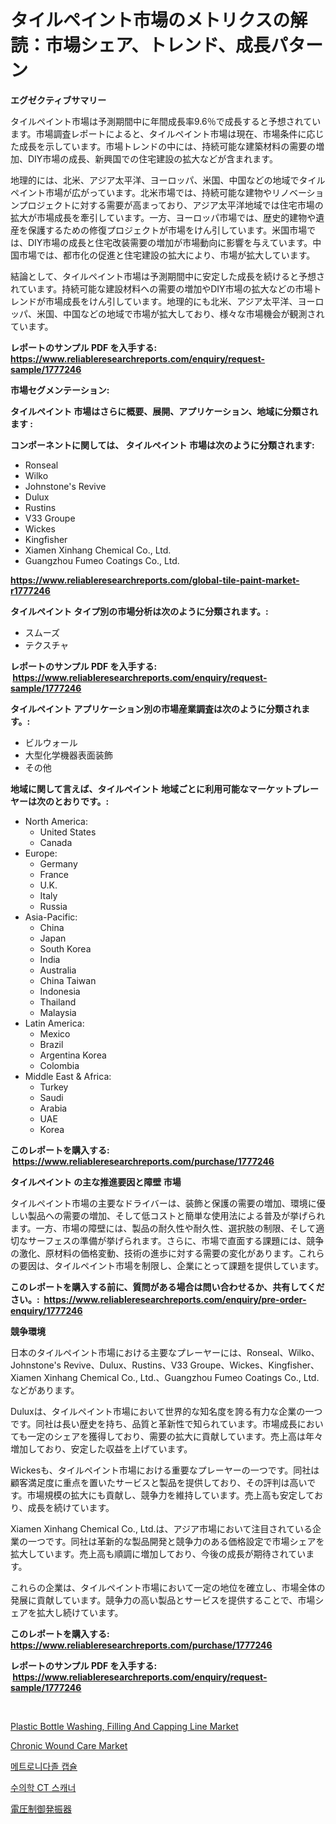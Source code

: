 <p><h1>タイルペイント市場のメトリクスの解読：市場シェア、トレンド、成長パターン</h1></p><p><strong>エグゼクティブサマリー</strong></p>
<p><p>タイルペイント市場は予測期間中に年間成長率9.6％で成長すると予想されています。市場調査レポートによると、タイルペイント市場は現在、市場条件に応じた成長を示しています。市場トレンドの中には、持続可能な建築材料の需要の増加、DIY市場の成長、新興国での住宅建設の拡大などが含まれます。</p><p>地理的には、北米、アジア太平洋、ヨーロッパ、米国、中国などの地域でタイルペイント市場が広がっています。北米市場では、持続可能な建物やリノベーションプロジェクトに対する需要が高まっており、アジア太平洋地域では住宅市場の拡大が市場成長を牽引しています。一方、ヨーロッパ市場では、歴史的建物や遺産を保護するための修復プロジェクトが市場をけん引しています。米国市場では、DIY市場の成長と住宅改装需要の増加が市場動向に影響を与えています。中国市場では、都市化の促進と住宅建設の拡大により、市場が拡大しています。</p><p>結論として、タイルペイント市場は予測期間中に安定した成長を続けると予想されています。持続可能な建設材料への需要の増加やDIY市場の拡大などの市場トレンドが市場成長をけん引しています。地理的にも北米、アジア太平洋、ヨーロッパ、米国、中国などの地域で市場が拡大しており、様々な市場機会が観測されています。</p></p>
<p><strong>レポートのサンプル PDF を入手する: <a href="https://www.reliableresearchreports.com/enquiry/request-sample/1777246">https://www.reliableresearchreports.com/enquiry/request-sample/1777246</a></strong></p>
<p><strong>市場セグメンテーション:</strong></p>
<p><strong> タイルペイント 市場はさらに概要、展開、アプリケーション、地域に分類されます :</strong></p>
<p><strong>コンポーネントに関しては、 タイルペイント 市場は次のように分類されます: &nbsp;</strong></p>
<p><ul><li>Ronseal</li><li>Wilko</li><li>Johnstone's Revive</li><li>Dulux</li><li>Rustins</li><li>V33 Groupe</li><li>Wickes</li><li>Kingfisher</li><li>Xiamen Xinhang Chemical Co., Ltd.</li><li>Guangzhou Fumeo Coatings Co., Ltd.</li></ul></p>
<p><strong><a href="https://www.reliableresearchreports.com/global-tile-paint-market-r1777246">https://www.reliableresearchreports.com/global-tile-paint-market-r1777246</a></strong></p>
<p><strong> タイルペイント タイプ別の市場分析は次のように分類されます。:</strong></p>
<p><ul><li>スムーズ</li><li>テクスチャ</li></ul></p>
<p><strong>レポートのサンプル PDF を入手する: &nbsp;<a href="https://www.reliableresearchreports.com/enquiry/request-sample/1777246">https://www.reliableresearchreports.com/enquiry/request-sample/1777246</a></strong></p>
<p><strong> タイルペイント アプリケーション別の市場産業調査は次のように分類されます。:</strong></p>
<p><ul><li>ビルウォール</li><li>大型化学機器表面装飾</li><li>その他</li></ul></p>
<p><strong>地域に関して言えば、タイルペイント 地域ごとに利用可能なマーケットプレーヤーは次のとおりです。:</strong></p>
<p><ul>
    <li>
        North America:
        <ul>
            <li>United States</li>
            <li>Canada</li>
        </ul>
    </li>
    <li>
        Europe:
        <ul>
            <li>Germany</li>
            <li>France</li>
            <li>U.K.</li>
            <li>Italy</li>
            <li>Russia</li>
        </ul>
    </li>
    <li>
        Asia-Pacific:
        <ul>
            <li>China</li>
            <li>Japan</li>
            <li>South Korea</li>
            <li>India</li>
            <li>Australia</li>
            <li>China Taiwan</li>
            <li>Indonesia</li>
            <li>Thailand</li>
            <li>Malaysia</li>
        </ul>
    </li>
    <li>
        Latin America:
        <ul>
            <li>Mexico</li>
            <li>Brazil</li>
            <li>Argentina Korea</li>
            <li>Colombia</li>
        </ul>
    </li>
    <li>
        Middle East & Africa:
        <ul>
            <li>Turkey</li>
            <li>Saudi</li>
            <li>Arabia</li>
            <li>UAE</li>
            <li>Korea</li>
        </ul>
    </li>
    </ul></p>
<p><strong>このレポートを購入する: &nbsp;<a href="https://www.reliableresearchreports.com/purchase/1777246">https://www.reliableresearchreports.com/purchase/1777246</a></strong></p>
<p><strong>タイルペイント の主な推進要因と障壁 市場</strong></p>
<p><p>タイルペイント市場の主要なドライバーは、装飾と保護の需要の増加、環境に優しい製品への需要の増加、そして低コストと簡単な使用法による普及が挙げられます。一方、市場の障壁には、製品の耐久性や耐久性、選択肢の制限、そして適切なサーフェスの準備が挙げられます。さらに、市場で直面する課題には、競争の激化、原材料の価格変動、技術の進歩に対する需要の変化があります。これらの要因は、タイルペイント市場を制限し、企業にとって課題を提供しています。</p></p>
<p><strong>このレポートを購入する前に、質問がある場合は問い合わせるか、共有してください。:&nbsp; <a href="https://www.reliableresearchreports.com/enquiry/pre-order-enquiry/1777246">https://www.reliableresearchreports.com/enquiry/pre-order-enquiry/1777246</a></strong></p>
<p><strong>競争環境</strong></p>
<p><p>日本のタイルペイント市場における主要なプレーヤーには、Ronseal、Wilko、Johnstone's Revive、Dulux、Rustins、V33 Groupe、Wickes、Kingfisher、Xiamen Xinhang Chemical Co., Ltd.、Guangzhou Fumeo Coatings Co., Ltd.などがあります。</p><p>Duluxは、タイルペイント市場において世界的な知名度を誇る有力な企業の一つです。同社は長い歴史を持ち、品質と革新性で知られています。市場成長においても一定のシェアを獲得しており、需要の拡大に貢献しています。売上高は年々増加しており、安定した収益を上げています。</p><p>Wickesも、タイルペイント市場における重要なプレーヤーの一つです。同社は顧客満足度に重点を置いたサービスと製品を提供しており、その評判は高いです。市場規模の拡大にも貢献し、競争力を維持しています。売上高も安定しており、成長を続けています。</p><p>Xiamen Xinhang Chemical Co., Ltd.は、アジア市場において注目されている企業の一つです。同社は革新的な製品開発と競争力のある価格設定で市場シェアを拡大しています。売上高も順調に増加しており、今後の成長が期待されています。</p><p>これらの企業は、タイルペイント市場において一定の地位を確立し、市場全体の発展に貢献しています。競争力の高い製品とサービスを提供することで、市場シェアを拡大し続けています。</p></p>
<p><strong>このレポートを購入する: &nbsp; <a href="https://www.reliableresearchreports.com/purchase/1777246">https://www.reliableresearchreports.com/purchase/1777246</a></strong></p>
<p><strong>レポートのサンプル PDF を入手する: &nbsp;<a href="https://www.reliableresearchreports.com/enquiry/request-sample/1777246">https://www.reliableresearchreports.com/enquiry/request-sample/1777246</a></strong><strong></strong></p>
<p>&nbsp;</p>
<p><p><a href="https://www.linkedin.com/pulse/plastic-bottle-washing-filling-capping-line-market-furnish-echce?trackingId=pjqCvhQMA01W2bVd3hHu4w%3D%3D">Plastic Bottle Washing, Filling And Capping Line Market</a></p><p><a href="https://github.com/kufem1/Market-Research-Report-List-2/blob/main/chronic-wound-care-market.md">Chronic Wound Care Market</a></p><p><a href="https://medium.com/@dellkoepp03/%EB%A9%94%ED%8A%B8%EB%A1%9C%EB%8B%88%EB%8B%A4%EC%A1%B8-%EC%BA%A1%EC%8A%90-%EC%8B%9C%EC%9E%A5-%EB%B6%84%EC%84%9D-%EA%B7%B8-cagr-%EC%8B%9C%EC%9E%A5-%EC%84%B8%EB%B6%84%ED%99%94-%EB%B0%8F-%EC%A0%84-%EC%84%B8%EA%B3%84-%EC%82%B0%EC%97%85-%EA%B0%9C%EC%9A%94-ae4a1cbe8551">메트로니다졸 캡슐</a></p><p><a href="https://medium.com/@rickymetzdvm/%EC%88%98%EC%9D%98%ED%95%99-ct-%EC%8A%A4%EC%BA%90%EB%84%88-%EC%8B%9C%EC%9E%A5%EC%9D%80-%EC%8B%9C%EC%9E%A5-%EC%A0%90%EC%9C%A0%EC%9C%A8-%EC%8B%9C%EC%9E%A5-%EB%8F%99%ED%96%A5-%EB%B0%8F-%EC%8B%9C%EC%9E%A5-%EC%84%B1%EC%9E%A5%EC%97%90-%EB%8C%80%ED%95%9C-%EC%A0%95%EB%B3%B4%EB%A5%BC-%EC%A0%9C%EA%B3%B5%ED%95%A9%EB%8B%88%EB%8B%A4-de198297f656">수의학 CT 스캐너</a></p><p><a href="https://medium.com/@hugofirst21/%E9%9B%BB%E5%9C%A7%E5%88%B6%E5%BE%A1%E7%99%BA%E6%8C%AF%E5%99%A8%E5%B8%82%E5%A0%B4%E3%81%AE%E5%88%86%E6%9E%90-%E3%82%B0%E3%83%AD%E3%83%BC%E3%83%90%E3%83%AB%E7%94%A3%E6%A5%AD%E3%81%AE%E5%B1%95%E6%9C%9B%E3%81%A8%E4%BA%88%E6%B8%AC-2024%E5%B9%B4%E3%81%8B%E3%82%892031%E5%B9%B4-c374020a8d1e">電圧制御発振器</a></p></p>